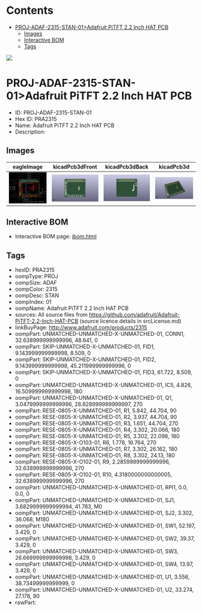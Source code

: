 



Contents
========

* [PROJ-ADAF-2315-STAN-01>Adafruit PiTFT 2.2 Inch HAT PCB](#proj-adaf-2315-stan-01adafruit-pitft-22-inch-hat-pcb)
	* [Images](#images)
	* [Interactive BOM](#interactive-bom)
	* [Tags](#tags)
  
![][im]
# PROJ-ADAF-2315-STAN-01>Adafruit PiTFT 2.2 Inch HAT PCB

- ID: PROJ-ADAF-2315-STAN-01
- Hex ID: PRA2315
- Name: Adafruit PiTFT 2.2 Inch HAT PCB
- Description: 

## Images
  
  

|eagleImage|kicadPcb3dFront|kicadPcb3dBack|kicadPcb3d|
| :---: | :---: | :---: | :---: |
|[![eagleImage](eagleImage_140.png)](eagleImage_600.png)|[![kicadPcb3dFront](kicadPcb3dFront_140.png)](kicadPcb3dFront_600.png)|[![kicadPcb3dBack](kicadPcb3dBack_140.png)](kicadPcb3dBack_600.png)|[![kicadPcb3d](kicadPcb3d_140.png)](kicadPcb3d_600.png)|

## Interactive BOM

- Interactive BOM page: [ibom.html](kicad/bom/ibom.html)

## Tags

- hexID: PRA2315
- oompType: PROJ
- oompSize: ADAF
- oompColor: 2315
- oompDesc: STAN
- oompIndex: 01
- oompName: Adafruit PiTFT 2.2 Inch HAT PCB
- sources: All source files from https://github.com/adafruit/Adafruit-PiTFT-2.2-Inch-HAT-PCB (source licence details in srcLicense.md)
- linkBuyPage: http://www.adafruit.com/products/2315
- oompPart: UNMATCHED-UNMATCHED-X-UNMATCHED-01, CONN1, 32.638999999999996, 48.641, 0
- oompPart: SKIP-UNMATCHED-X-UNMATCHED-01, FID1, 9.143999999999998, 8.509, 0
- oompPart: SKIP-UNMATCHED-X-UNMATCHED-01, FID2, 9.143999999999998, 45.211999999999996, 0
- oompPart: SKIP-UNMATCHED-X-UNMATCHED-01, FID3, 61.722, 8.509, 0
- oompPart: UNMATCHED-UNMATCHED-X-UNMATCHED-01, IC5, 4.826, 16.509999999999998, 180
- oompPart: UNMATCHED-UNMATCHED-X-UNMATCHED-01, Q1, 3.0479999999999996, 28.828999999999997, 270
- oompPart: RESE-0805-X-UNMATCHED-01, R1, 5.842, 44.704, 90
- oompPart: RESE-0805-X-UNMATCHED-01, R2, 3.937, 44.704, 90
- oompPart: RESE-0805-X-UNMATCHED-01, R3, 1.651, 44.704, 270
- oompPart: RESE-0805-X-UNMATCHED-01, R4, 3.302, 20.066, 180
- oompPart: RESE-0805-X-UNMATCHED-01, R5, 3.302, 22.098, 180
- oompPart: RESE-0805-X-O103-01, R6, 1.778, 16.764, 270
- oompPart: RESE-0805-X-UNMATCHED-01, R7, 3.302, 26.162, 180
- oompPart: RESE-0805-X-UNMATCHED-01, R8, 3.302, 24.13, 180
- oompPart: RESE-0805-X-O102-01, R9, 2.2859999999999996, 32.638999999999996, 270
- oompPart: RESE-0805-X-O102-01, R10, 4.3180000000000005, 32.638999999999996, 270
- oompPart: UNMATCHED-UNMATCHED-X-UNMATCHED-01, RPI1, 0.0, 0.0, 0
- oompPart: UNMATCHED-UNMATCHED-X-UNMATCHED-01, SJ1, 3.6829999999999994, 41.783, M0
- oompPart: UNMATCHED-UNMATCHED-X-UNMATCHED-01, SJ2, 3.302, 36.068, M180
- oompPart: UNMATCHED-UNMATCHED-X-UNMATCHED-01, SW1, 52.197, 3.429, 0
- oompPart: UNMATCHED-UNMATCHED-X-UNMATCHED-01, SW2, 39.37, 3.429, 0
- oompPart: UNMATCHED-UNMATCHED-X-UNMATCHED-01, SW3, 26.669999999999998, 3.429, 0
- oompPart: UNMATCHED-UNMATCHED-X-UNMATCHED-01, SW4, 13.97, 3.429, 0
- oompPart: UNMATCHED-UNMATCHED-X-UNMATCHED-01, U1, 3.556, 38.73499999999999, 0
- oompPart: UNMATCHED-UNMATCHED-X-UNMATCHED-01, U2, 33.274, 27.178, 90
- rawPart: 



[im]: kicadPcb3d_450.png
